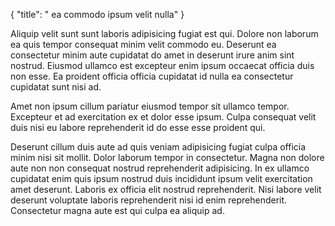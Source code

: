 {
  "title": " ea commodo ipsum velit nulla"
}

Aliquip velit sunt sunt laboris adipisicing fugiat est qui. Dolore non laborum ea quis tempor consequat minim velit commodo eu. Deserunt ea consectetur minim aute cupidatat do amet in deserunt irure anim sint nostrud. Eiusmod ullamco est excepteur enim ipsum occaecat officia duis non esse. Ea proident officia officia cupidatat id nulla ea consectetur cupidatat sunt nisi ad.

Amet non ipsum cillum pariatur eiusmod tempor sit ullamco tempor. Excepteur et ad exercitation ex et dolor esse ipsum. Culpa consequat velit duis nisi eu labore reprehenderit id do esse esse proident qui.

Deserunt cillum duis aute ad quis veniam adipisicing fugiat culpa officia minim nisi sit mollit. Dolor laborum tempor in consectetur. Magna non dolore aute non non consequat nostrud reprehenderit adipisicing. In ex ullamco cupidatat enim quis ipsum nostrud duis incididunt ipsum velit exercitation amet deserunt. Laboris ex officia elit nostrud reprehenderit. Nisi labore velit deserunt voluptate laboris reprehenderit nisi id enim reprehenderit. Consectetur magna aute est qui culpa ea aliquip ad.
